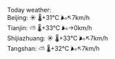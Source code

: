 Today weather:  
Beijing: ☀️ 🌡️+31°C 🌬️↖7km/h  
Tianjin: ⛅️  🌡️+33°C 🌬️→0km/h  
Shijiazhuang: ☀️ 🌡️+33°C 🌬️↖7km/h  
Tangshan: ⛅️  🌡️+32°C 🌬️↖7km/h  
